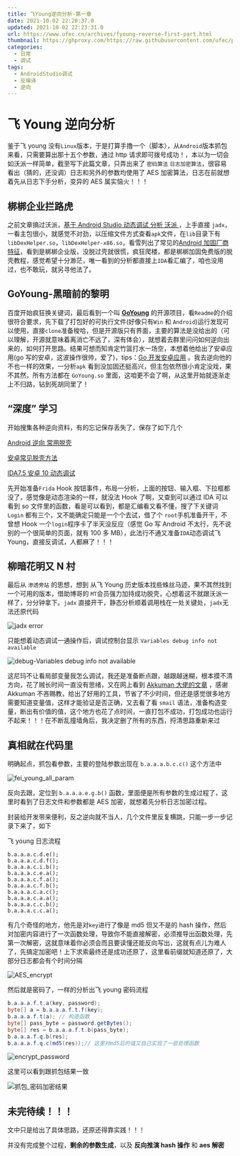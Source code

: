```yaml
---
title: 飞Young逆向分析-第一章
date: 2021-10-02 22:20:37.0
updated: 2021-10-02 22:23:31.0
url: https://www.ufec.cn/archives/fyoung-reverse-first-part.html
thumbnail: https://ghproxy.com/https://raw.githubusercontent.com/ufec/picGoImg/main/blog/55d8c8954ec2cbec65d4e25a5da63395.webp
categories:
  - 日常
  - 调试
tags:
  - AndroidStudio调试
  - 反编译
  - 逆向
---
```


# 飞 Young 逆向分析

鉴于飞 young 没有`Linux`版本，于是打算手撸一个（脚本），从`Android`版本抓包来看，只需要算出那十五个参数，通过 http 请求即可拨号成功！，本以为一切会如沃派一样简单，截至写下此篇文章，只弄出来了 `密码算法` `日志加密算法`，很容易看出（猜的，还没调）日志和另外的参数均使用了 AES 加密算法，日志在前就想着先从日志下手分析，变异的 AES 属实恼火！！！

## 梆梆企业拦路虎

之前文章搞过沃派，[基于 Android Studio 动态调试 分析 沃派 ](https://www.ufec.cn/archives/androidstudiodebug.html)，上手直接 `jadx`，一看主包很小，就感觉不对劲，以压缩文件方式查看`apk`文件，在`lib`目录下有 `libDexHelper.so`，`libDexHelper-x86.so`，看雪列出了常见的[Android 加固厂商特征](https://bbs.pediy.com/thread-223248.htm)，看到是梆梆企业版，没脱过壳就很慌，疯狂爬楼，都是梆梆加固免费版的脱壳教程，感觉希望十分渺茫，唯一看到的分析都直接上`IDA`看汇编了，咱也没用过，也不敢玩，就另寻他法了。

## GoYoung-黑暗前的黎明

百度开始疯狂换关键词，最后看到一个叫 **[GoYoung](https://gitee.com/zhyaoyu/LinkGoYoung)** 的开源项目，看`Readme`的介绍很符合要求，先下载了打包好的可执行文件(好像只有`Win` 和 `Android`)运行发现可以使用，直接`clone`准备梭哈，但是开源版只有界面，主要的算法是没给出的（可以理解，开源就意味着离消亡不远了，深有体会），就想着去群里问问如何逆向出来的，如何打开思路。结果可想而知肯定竹篮打水一场空，本想着他给出了安卓应用(go 写的安卓，这波操作很帅，爱了)，tips：[Go 开发安卓应用](https://blog.gokit.info/post/go-mobile/) 。我去逆向他的不也一样的效果，一分析`apk` 看到没加固还挺高兴，但主包依然很小肯定没戏，果不其然，所有方法都在 `GoYoung.so` 里面，这咱更不会了啊，从这里开始就逐渐走上不归路，钻到死胡同里了！

## “深度” 学习

开始搜集各种逆向资料，有的忘记保存丢失了，保存了如下几个

[Android 逆向 常用脱壳](https://lazzzaro.github.io/2020/05/10/reverse-Android%E9%80%86%E5%90%91/index.html)

[安卓常见脱壳方法](https://www.freebuf.com/column/210015.html)

[IDA7.5 安卓 10 动态调试](https://bbs.pediy.com/thread-269320.htm)

先开始准备`Frida` Hook 按钮事件，布局一分析，上面的按钮、输入框、下拉框都没了，感觉像是动态渲染的一样，就没法 Hook 了啊，又查到可以通过 IDA 可以看到 so 文件里的函数，看是可以看到，都是汇编看又看不懂，搜了下关键词 `Login` 都有三个，又不能确定只能是一个个去试，借了个 `root`手机准备开干，不曾想 Hook 一个`login`程序卡了半天没反应（感觉 Go 写 Android 不太行，先不说别的一个很简单的页面，就有 100 多 MB），此法行不通又准备`IDA`动态调试飞 Young，直接反调试，人都麻了！！！

## 柳暗花明又 N 村

最后从 `渗透旁站` 的思想，想到 从飞 Young 历史版本找些蛛丝马迹，果不其然找到一个可用的版本，借助博哥的 `MT`会员强力加持成功脱壳，心想着这不就跟沃派一样了，分分钟拿下。`jadx` 直接开干，静态分析顺着调用栈在一处关键处，`jadx`无法还原代码

![jadx error](https://ghproxy.com/https://raw.githubusercontent.com/ufec/picGoImg/main/blog/dc9ec7ac14e4effb15e1fe09b06e8bb5.webp)

只能想着动态调试一通操作后，调试控制台显示 `Variables debug info not available`

![debug-Variables debug info not available](https://ghproxy.com/https://raw.githubusercontent.com/ufec/picGoImg/main/blog/76c18353da54e5f8dd1daf49feebfa1e.webp)

这尼玛不让看局部变量我怎么调试，我还是准备断点跟，越跟越迷糊，根本摸不清方向，花了贼长时间一直没有思绪，又在网上看到 [Akkuman 大佬的文章](http://hacktech.cn/2019/05/21/re-hubei-feiyoung-pc-version/) ，感谢 Akkuman 不吝赐教，给出了好用的工具，节省了不少时间，但还是感觉很多地方需要知道变量值，这样才能验证是否正确，又去看了看 `smail` 语法，准备构造变量，断出有价值的值，这个地方也花了点时间，一直打包不成功，打包成功也运行不起来！！！在不断乱撞墙角后，我决定删了所有的东西，捋清思路重新来过

## 真相就在代码里

明确起点，抓包看参数，主要的登陆参数出现在 `b.a.a.a.b.c.c()` 这个方法中

![fei_young_all_param](https://ghproxy.com/https://raw.githubusercontent.com/ufec/picGoImg/main/blog/82551ebac7c99733b34b360bcd1566e2.webp)

反向去跟，定位到 `b.a.a.a.e.g.b()` 函数，里面便是所有参数的生成过程了，这里时看到了日志文件和参数都是 AES 加密，就想着先分析日志加密过程。

封装给开发带来便利，反之逆向就不当人，几个文件里反复横跳，只能一步一步记录下来了，如下

飞 young 日志流程

```
b.a.a.a.c.d.e();
b.a.a.a.c.d.f();
b.a.a.a.c.i.b();
b.a.a.a.c.e.a();
b.a.a.a.c.f.a();
b.a.a.a.c.f.b();
b.a.a.a.c.a.c();
b.a.a.a.c.a.a();
b.a.a.a.c.c.b();
b.a.a.a.c.c.a();
```

有几个奇怪的地方，他先是对`key`进行了像是 md5 但又不是的 hash 操作，然后对加密内容进行了一次函数处理，导致你不能直接解密，必须推导出函数处理，先第一次解密，这就意味着你必须会而且要读懂还能反向写出，这就有点儿为难人了，先搞定加密吧！上下求索最终还是成功还原了，这里看前缀就知道还原了，大部分日志都会有个时间分隔

![AES_encrypt](https://ghproxy.com/https://raw.githubusercontent.com/ufec/picGoImg/main/blog/3494d3818dd43bc30e4d02b844dbc611.webp)

然后就是密码了，一样的分析出飞 young 密码流程

```java
b.a.a.a.f.t.a(key, password);
byte[] a = b.a.a.a.f.t.f(key);
b.a.a.a.f.t(a); // 构造函数
byte[] pass_byte = password.getBytes();
byte[] res = b.a.a.a.f.t.b(pass_byte);
b.a.a.a.f.q.b(res);
b.a.a.a.f.q.c(md5(res));// 这里对md5后的值又自己实现了一层处理函数

```

![encrypt_password](https://ghproxy.com/https://raw.githubusercontent.com/ufec/picGoImg/main/blog/00481e8bf1335e60ca244675a0f1c8b3.webp)

这里可以看到跟抓包结果一致

![抓包_密码加密结果](https://ghproxy.com/https://raw.githubusercontent.com/ufec/picGoImg/main/blog/bed01cda6158f0f8de48e73e6b8b073d.webp)

## 未完待续！！！

文中只是给出了具体思路，还原还得靠实践！！！

并没有完成整个过程，**剩余的参数生成**，以及 **反向推演 hash 操作** 和 **aes 解密**
